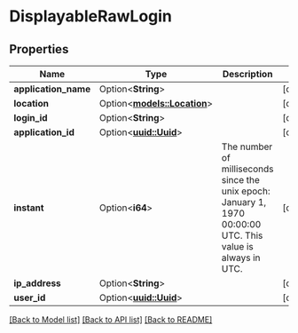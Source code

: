 # DisplayableRawLogin

## Properties

Name | Type | Description | Notes
------------ | ------------- | ------------- | -------------
**application_name** | Option<**String**> |  | [optional]
**location** | Option<[**models::Location**](Location.md)> |  | [optional]
**login_id** | Option<**String**> |  | [optional]
**application_id** | Option<[**uuid::Uuid**](uuid::Uuid.md)> |  | [optional]
**instant** | Option<**i64**> | The number of milliseconds since the unix epoch: January 1, 1970 00:00:00 UTC. This value is always in UTC. | [optional]
**ip_address** | Option<**String**> |  | [optional]
**user_id** | Option<[**uuid::Uuid**](uuid::Uuid.md)> |  | [optional]

[[Back to Model list]](../README.md#documentation-for-models) [[Back to API list]](../README.md#documentation-for-api-endpoints) [[Back to README]](../README.md)


